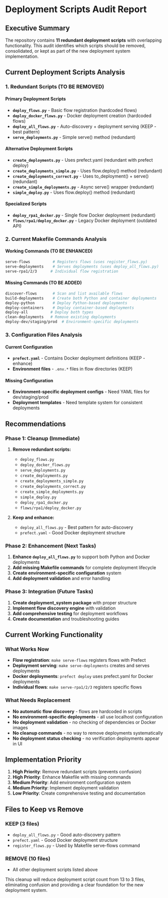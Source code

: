 # Deployment Scripts Audit Report

## Executive Summary

The repository contains **11 redundant deployment scripts** with overlapping functionality. This audit identifies which scripts should be removed, consolidated, or kept as part of the new deployment system implementation.

## Current Deployment Scripts Analysis

### 1. Redundant Scripts (TO BE REMOVED)

#### Primary Deployment Scripts

- **`deploy_flows.py`** - Basic flow registration (hardcoded flows)
- **`deploy_docker_flows.py`** - Docker deployment creation (hardcoded flows)
- **`deploy_all_flows.py`** - Auto-discovery + deployment serving (KEEP - best pattern)
- **`serve_deployments.py`** - Simple serve() method (redundant)

#### Alternative Deployment Scripts

- **`create_deployments.py`** - Uses prefect.yaml (redundant with prefect deploy)
- **`create_deployments_simple.py`** - Uses flow.deploy() method (redundant)
- **`create_deployments_correct.py`** - Uses to_deployment() + serve() (redundant)
- **`create_simple_deployments.py`** - Async serve() wrapper (redundant)
- **`simple_deploy.py`** - Uses flow.deploy() method (redundant)

#### Specialized Scripts

- **`deploy_rpa1_docker.py`** - Single flow Docker deployment (redundant)
- **`flows/rpa1/deploy_docker.py`** - Legacy Docker deployment (outdated API)

### 2. Current Makefile Commands Analysis

#### Working Commands (TO BE ENHANCED)

```makefile
serve-flows          # Registers flows (uses register_flows.py)
serve-deployments    # Serves deployments (uses deploy_all_flows.py)
serve-rpa1/2/3      # Individual flow registration
```

#### Missing Commands (TO BE ADDED)

```makefile
discover-flows       # Scan and list available flows
build-deployments    # Create both Python and container deployments
deploy-python        # Deploy Python-based deployments
deploy-containers    # Deploy container-based deployments
deploy-all          # Deploy both types
clean-deployments   # Remove existing deployments
deploy-dev/staging/prod  # Environment-specific deployments
```

### 3. Configuration Files Analysis

#### Current Configuration

- **`prefect.yaml`** - Contains Docker deployment definitions (KEEP - enhance)
- **Environment files** - `.env.*` files in flow directories (KEEP)

#### Missing Configuration

- **Environment-specific deployment configs** - Need YAML files for dev/staging/prod
- **Deployment templates** - Need template system for consistent deployments

## Recommendations

### Phase 1: Cleanup (Immediate)

1. **Remove redundant scripts:**

   - `deploy_flows.py`
   - `deploy_docker_flows.py`
   - `serve_deployments.py`
   - `create_deployments.py`
   - `create_deployments_simple.py`
   - `create_deployments_correct.py`
   - `create_simple_deployments.py`
   - `simple_deploy.py`
   - `deploy_rpa1_docker.py`
   - `flows/rpa1/deploy_docker.py`

2. **Keep and enhance:**
   - `deploy_all_flows.py` - Best pattern for auto-discovery
   - `prefect.yaml` - Good Docker deployment structure

### Phase 2: Enhancement (Next Tasks)

1. **Enhance `deploy_all_flows.py`** to support both Python and Docker deployments
2. **Add missing Makefile commands** for complete deployment lifecycle
3. **Create environment-specific configuration** system
4. **Add deployment validation** and error handling

### Phase 3: Integration (Future Tasks)

1. **Create deployment_system package** with proper structure
2. **Implement flow discovery engine** with validation
3. **Add comprehensive testing** for deployment workflows
4. **Create documentation** and troubleshooting guides

## Current Working Functionality

### What Works Now

- **Flow registration**: `make serve-flows` registers flows with Prefect
- **Deployment serving**: `make serve-deployments` creates and serves deployments
- **Docker deployments**: `prefect deploy` uses prefect.yaml for Docker deployments
- **Individual flows**: `make serve-rpa1/2/3` registers specific flows

### What Needs Replacement

- **No automatic flow discovery** - flows are hardcoded in scripts
- **No environment-specific deployments** - all use localhost configuration
- **No deployment validation** - no checking of dependencies or Docker images
- **No cleanup commands** - no way to remove deployments systematically
- **No deployment status checking** - no verification deployments appear in UI

## Implementation Priority

1. **High Priority**: Remove redundant scripts (prevents confusion)
2. **High Priority**: Enhance Makefile with missing commands
3. **Medium Priority**: Add environment configuration system
4. **Medium Priority**: Implement deployment validation
5. **Low Priority**: Create comprehensive testing and documentation

## Files to Keep vs Remove

### KEEP (3 files)

- `deploy_all_flows.py` - Good auto-discovery pattern
- `prefect.yaml` - Good Docker deployment structure
- `register_flows.py` - Used by Makefile serve-flows command

### REMOVE (10 files)

- All other deployment scripts listed above

This cleanup will reduce deployment script count from 13 to 3 files, eliminating confusion and providing a clear foundation for the new deployment system.
